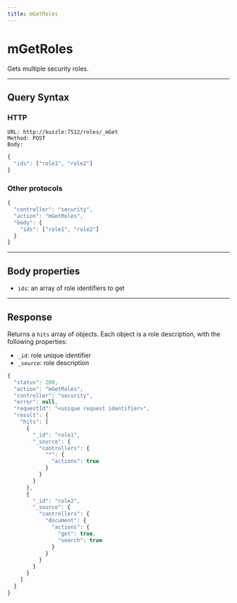 ```yaml
---
title: mGetRoles
---
```


# mGetRoles

<SinceBadge version="1.0.0" />

Gets multiple security roles.

---

## Query Syntax

### HTTP

```http
URL: http://kuzzle:7512/roles/_mGet
Method: POST
Body:
```

```js
{
  "ids": ["role1", "role2"]
}
```

### Other protocols

```js
{
  "controller": "security",
  "action": "mGetRoles",
  "body": {
    "ids": ["role1", "role2"]
  }
}
```

---

## Body properties

- `ids`: an array of role identifiers to get

---

## Response

Returns a `hits` array of objects. Each object is a role description, with the following properties:

- `_id`: role unique identifier
- `_source`: role description

```javascript
{
  "status": 200,
  "action": "mGetRoles",
  "controller": "security",
  "error": null,
  "requestId": "<unique request identifier>",
  "result": {
    "hits": [
      {
        "_id": "role1",
        "_source": {
          "controllers": {
            "*": {
              "actions": true
            }
          }
        }
      },
      {
        "_id": "role2",
        "_source": {
          "controllers": {
            "document": {
              "actions": {
                "get": true,
                "search": true
              }
            }
          }
        }
      }
    ]
  }
}
```

